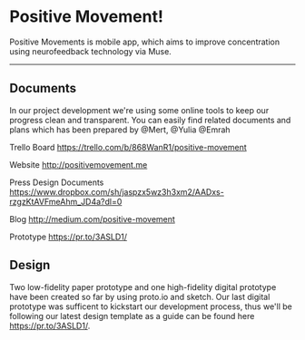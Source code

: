 Positive Movement!
===================


Positive Movements is mobile app, which aims to improve concentration using neurofeedback technology via Muse.

----------


Documents
-------------
In our project development we're using some online tools to keep our progress clean and transparent. You can easily find related documents and plans which has been prepared by @Mert, @Yulia @Emrah

Trello Board
https://trello.com/b/868WanR1/positive-movement

Website
http://positivemovement.me

Press Design Documents
https://www.dropbox.com/sh/jaspzx5wz3h3xm2/AADxs-rzgzKtAVFmeAhm_JD4a?dl=0

Blog
http://medium.com/positive-movement

Prototype
https://pr.to/3ASLD1/



<i class="icon-pencil"></i>Design
-------------

Two low-fidelity paper prototype and one high-fidelity digital prototype have been created so far by using proto.io and sketch.
Our last digital prototype was sufficent to kickstart our development process, thus we'll be following our latest design template as a guide can be found here https://pr.to/3ASLD1/.
